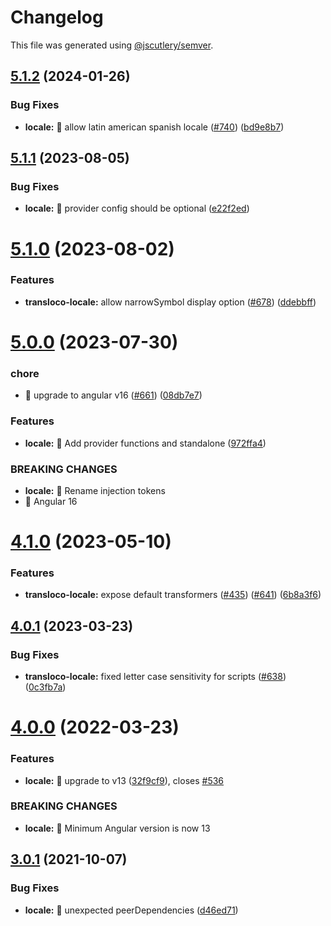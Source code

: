# Changelog

This file was generated using [@jscutlery/semver](https://github.com/jscutlery/semver).

## [5.1.2](https://github.com/ngneat/transloco/compare/transloco-locale-5.1.1...transloco-locale-5.1.2) (2024-01-26)


### Bug Fixes

* **locale:** 🐛 allow latin american spanish locale ([#740](https://github.com/ngneat/transloco/issues/740)) ([bd9e8b7](https://github.com/ngneat/transloco/commit/bd9e8b7d5c401f24aeab6801ee83f584383729a0))



## [5.1.1](https://github.com/ngneat/transloco/compare/transloco-locale-5.1.0...transloco-locale-5.1.1) (2023-08-05)

### Bug Fixes

- **locale:** 🐛 provider config should be optional ([e22f2ed](https://github.com/ngneat/transloco/commit/e22f2ede2054a4a153454851743b010a69f1a13b))

# [5.1.0](https://github.com/ngneat/transloco/compare/transloco-locale-5.0.0...transloco-locale-5.1.0) (2023-08-02)

### Features

- **transloco-locale:** allow narrowSymbol display option ([#678](https://github.com/ngneat/transloco/issues/678)) ([ddebbff](https://github.com/ngneat/transloco/commit/ddebbff3a6b28c9c3819622f646c04084fe8fce8))

# [5.0.0](https://github.com/ngneat/transloco/compare/transloco-locale-4.1.0...transloco-locale-5.0.0) (2023-07-30)

### chore

- 🤖 upgrade to angular v16 ([#661](https://github.com/ngneat/transloco/issues/661)) ([08db7e7](https://github.com/ngneat/transloco/commit/08db7e7d1f64846fa0b07123dee8ff5bff20b4f0))

### Features

- **locale:** 🎸 Add provider functions and standalone ([972ffa4](https://github.com/ngneat/transloco/commit/972ffa4b9a3c754f0e996ae6a1656f930cd68f25))

### BREAKING CHANGES

- **locale:** 🧨 Rename injection tokens
- 🧨 Angular 16

# [4.1.0](https://github.com/ngneat/transloco/compare/transloco-locale-4.0.1...transloco-locale-4.1.0) (2023-05-10)

### Features

- **transloco-locale:** expose default transformers ([#435](https://github.com/ngneat/transloco/issues/435)) ([#641](https://github.com/ngneat/transloco/issues/641)) ([6b8a3f6](https://github.com/ngneat/transloco/commit/6b8a3f69a4cbd77e679c675a2d61116a6b57ed09))

## [4.0.1](https://github.com/ngneat/transloco/compare/transloco-locale-4.0.0...transloco-locale-4.0.1) (2023-03-23)

### Bug Fixes

- **transloco-locale:** fixed letter case sensitivity for scripts ([#638](https://github.com/ngneat/transloco/issues/638)) ([0c3fb7a](https://github.com/ngneat/transloco/commit/0c3fb7ab3a96abc683fff7581692943b42b049e4))

# [4.0.0](https://github.com/ngneat/transloco/compare/transloco-locale-3.0.1...transloco-locale-4.0.0) (2022-03-23)

### Features

- **locale:** 🎸 upgrade to v13 ([32f9cf9](https://github.com/ngneat/transloco/commit/32f9cf9f65e6534a3608440e7a4d80ffc8d8d967)), closes [#536](https://github.com/ngneat/transloco/issues/536)

### BREAKING CHANGES

- **locale:** 🧨 Minimum Angular version is now 13

## [3.0.1](https://github.com/ngneat/transloco/compare/transloco-locale-3.0.0...transloco-locale-3.0.1) (2021-10-07)

### Bug Fixes

- **locale:** 🐛 unexpected peerDependencies ([d46ed71](https://github.com/ngneat/transloco/commit/d46ed71a4fd67cb6995d7502ba60cf6eefa902ff))

